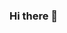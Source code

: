### Hi there 👋

<!--
**annajt178/annajt178** is a ✨ _special_ ✨ repository because its `README.md` (this file) appears on your GitHub profile.
(https://media.giphy.com/media/5qcnRWFWfZyXC/source.gif)
Here are some ideas to get you started:

- 🔭 I’m currently working on ...
- 🌱 I’m currently learning ...
- 👯 I’m looking to collaborate on ...
- 🤔 I’m looking for help with ...
- 💬 Ask me about ...
- 📫 How to reach me: ...
- 😄 Pronouns: ...
- ⚡ Fun fact: ...
-->
